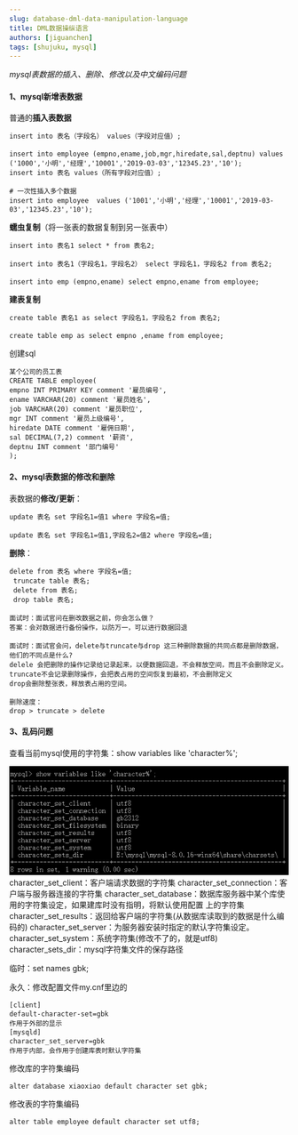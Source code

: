```yaml
---
slug: database-dml-data-manipulation-language
title: DML数据操纵语言
authors: [jiguanchen]
tags: [shujuku, mysql]
---
```


*mysql表数据的插入、删除、修改以及中文编码问题*<!--more-->

#### 1、mysql新增表数据

普通的**插入表数据**

```mysql
insert into 表名（字段名） values（字段对应值）;

insert into employee (empno,ename,job,mgr,hiredate,sal,deptnu) values ('1000','小明','经理','10001','2019-03-03','12345.23','10');
insert into 表名 values（所有字段对应值）;

# 一次性插入多个数据
insert into employee  values ('1001','小明','经理','10001','2019-03-03','12345.23','10');
```

**蠕虫复制**（将一张表的数据复制到另一张表中）

```mysql
insert into 表名1 select * from 表名2;

insert into 表名1（字段名1，字段名2） select 字段名1，字段名2 from 表名2;

insert into emp (empno,ename) select empno,ename from employee;
```

**建表复制**

```mysql
create table 表名1 as select 字段名1，字段名2 from 表名2;

create table emp as select empno ,ename from employee;
```

创建sql

```
某个公司的员工表
CREATE TABLE employee(
empno INT PRIMARY KEY comment '雇员编号',
ename VARCHAR(20) comment '雇员姓名',
job VARCHAR(20) comment '雇员职位',
mgr INT comment '雇员上级编号',
hiredate DATE comment '雇佣日期',
sal DECIMAL(7,2) comment '薪资',
deptnu INT comment '部门编号'
);
```

#### 2、mysql表数据的修改和删除

表数据的**修改/更新**：

```mysql
update 表名 set 字段名1=值1 where 字段名=值;

update 表名 set 字段名1=值1,字段名2=值2 where 字段名=值;
```

**删除**：

```mysql
delete from 表名 where 字段名=值;
 truncate table 表名;
 delete from 表名;
 drop table 表名;
 
面试时：面试官问在删改数据之前，你会怎么做？
答案：会对数据进行备份操作，以防万一，可以进行数据回退

面试时：面试官会问，delete与truncate与drop 这三种删除数据的共同点都是删除数据，他们的不同点是什么?
delele 会把删除的操作记录给记录起来，以便数据回退，不会释放空间，而且不会删除定义。
truncate不会记录删除操作，会把表占用的空间恢复到最初，不会删除定义
drop会删除整张表，释放表占用的空间。

删除速度：
drop > truncate > delete
```

#### 3、乱码问题

查看当前mysql使用的字符集：show variables like 'character%';

![a972dff99984198529bae877356409a](DML数据操纵语言/a972dff99984198529bae877356409a.png)character_set_client：客户端请求数据的字符集
character_set_connection：客户端与服务器连接的字符集
character_set_database：数据库服务器中某个库使用的字符集设定，如果建库时没有指明，将默认使用配置
上的字符集
character_set_results：返回给客户端的字符集(从数据库读取到的数据是什么编码的)
character_set_server：为服务器安装时指定的默认字符集设定。
character_set_system：系统字符集(修改不了的，就是utf8)
character_sets_dir：mysql字符集文件的保存路径

临时：set names gbk;

永久：修改配置文件my.cnf里边的

```mysql
[client]
default-character-set=gbk
作用于外部的显示
[mysqld]
character_set_server=gbk
作用于内部，会作用于创建库表时默认字符集
```

修改库的字符集编码

```mysql
alter database xiaoxiao default character set gbk;
```

修改表的字符集编码

```mysql
alter table employee default character set utf8;
```

